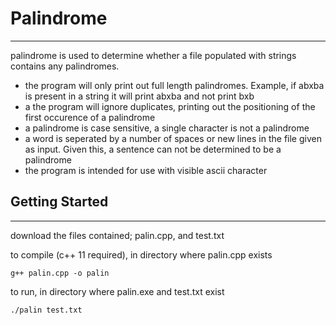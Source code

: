 # Palindrome
---

palindrome is used to determine whether a file populated with strings contains any palindromes.

- the program will only print out full length palindromes. Example, if abxba is present in a string it will print abxba and not print bxb
- a the program will ignore duplicates, printing out the positioning of the first occurence of a palindrome
- a palindrome is case sensitive, a single character is not a palindrome
-	a word is seperated by a number of spaces or new lines in the file given as input. Given this, a sentence can not be determined to be a palindrome
- the program is intended for use with visible ascii character

## Getting Started
---
download the files contained; palin.cpp, and test.txt

to compile (c++ 11 required), in directory where palin.cpp exists

```
g++ palin.cpp -o palin
```

to run, in directory where palin.exe and test.txt exist 
```
./palin test.txt
```

